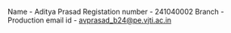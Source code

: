 Name - Aditya Prasad
Registation number - 241040002
Branch - Production
email id - avprasad_b24@pe.vjti.ac.in